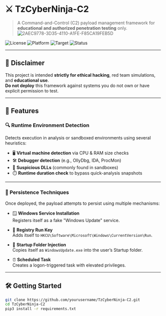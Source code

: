 # ⚔️ TzCyberNinja-C2

> A Command-and-Control (C2) payload management framework for **educational and authorized penetration testing** only.
![2AEC9778-3D35-4110-A1FE-F85CA19FEB5D](https://github.com/user-attachments/assets/2c9d0c9a-5bb6-4bbc-b3d6-3bd3a0d2afb2)

![License](https://img.shields.io/badge/license-MIT-blue.svg)
![Platform](https://img.shields.io/badge/platform-Linux-lightgrey)
![Target](https://img.shields.io/badge/target-Windows-lightgrey)
![Status](https://img.shields.io/badge/status-Active-brightgreen)

---

## 🚨 Disclaimer

This project is intended **strictly for ethical hacking**, red team simulations, and **educational use**.  
**Do not deploy** this framework against systems you do not own or have explicit permission to test.

---

## 🎯 Features

### 🔍 Runtime Environment Detection

Detects execution in analysis or sandboxed environments using several heuristics:

- 🖥️ **Virtual machine detection** via CPU & RAM size checks
- 🛠️ **Debugger detection** (e.g., OllyDbg, IDA, ProcMon)
- 🧬 **Suspicious DLLs** (commonly found in sandboxes)
- ⏱️ **Runtime duration check** to bypass quick-analysis snapshots

---

### 🧬 Persistence Techniques

Once deployed, the payload attempts to persist using multiple mechanisms:

- 🪟 **Windows Service Installation**  
  Registers itself as a fake "Windows Update" service.

- 🧾 **Registry Run Key**  
  Adds itself to `HKCU\Software\Microsoft\Windows\CurrentVersion\Run`.

- 📁 **Startup Folder Injection**  
  Copies itself as `WindowsUpdate.exe` into the user’s Startup folder.

- ⏰ **Scheduled Task**  
  Creates a logon-triggered task with elevated privileges.

---

## 🛠️ Getting Started

```bash
git clone https://github.com/yourusername/TzCyberNinja-C2.git
cd TzCyberNinja-C2
pip3 install -r requirements.txt







